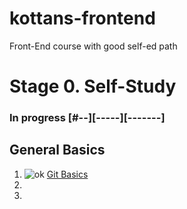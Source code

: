 # kottans-frontend
Front-End course with good self-ed path
# Stage 0. Self-Study 
### In progress [#--][-----][-------]
## General Basics
1. ![ok](https://hsto.org/getpro/geektimes/post_images/3c8/389/355/3c8389355d934f4f78cc859b4699d3de.png) [Git Basics](https://github.com/coroboX/kottans-frontend/tree/master/Git%20Basics)
2. 
3. 
